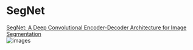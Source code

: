 # SegNet

[SegNet: A Deep Convolutional Encoder-Decoder Architecture for Image Segmentation](https://arxiv.org/pdf/1511.00561.pdf)  
![images](img_001.png)

